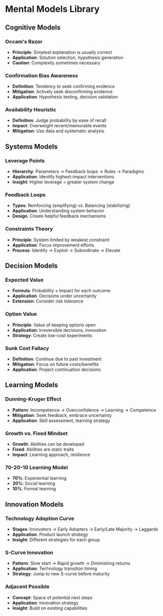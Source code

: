 # Mental Models Library

## Cognitive Models

### Occam's Razor
- **Principle**: Simplest explanation is usually correct
- **Application**: Solution selection, hypothesis generation
- **Caution**: Complexity sometimes necessary

### Confirmation Bias Awareness
- **Definition**: Tendency to seek confirming evidence
- **Mitigation**: Actively seek disconfirming evidence
- **Application**: Hypothesis testing, decision validation

### Availability Heuristic
- **Definition**: Judge probability by ease of recall
- **Impact**: Overweight recent/memorable events
- **Mitigation**: Use data and systematic analysis

## Systems Models

### Leverage Points
- **Hierarchy**: Parameters → Feedback loops → Rules → Paradigms
- **Application**: Identify highest-impact interventions
- **Insight**: Higher leverage = greater system change

### Feedback Loops
- **Types**: Reinforcing (amplifying) vs. Balancing (stabilizing)
- **Application**: Understanding system behavior
- **Design**: Create helpful feedback mechanisms

### Constraints Theory
- **Principle**: System limited by weakest constraint
- **Application**: Focus improvement efforts
- **Process**: Identify → Exploit → Subordinate → Elevate

## Decision Models

### Expected Value
- **Formula**: Probability × Impact for each outcome
- **Application**: Decisions under uncertainty
- **Extension**: Consider risk tolerance

### Option Value
- **Principle**: Value of keeping options open
- **Application**: Irreversible decisions, innovation
- **Strategy**: Create low-cost experiments

### Sunk Cost Fallacy
- **Definition**: Continue due to past investment
- **Mitigation**: Focus on future costs/benefits
- **Application**: Project continuation decisions

## Learning Models

### Dunning-Kruger Effect
- **Pattern**: Incompetence → Overconfidence → Learning → Competence
- **Mitigation**: Seek feedback, embrace uncertainty
- **Application**: Skill assessment, learning strategy

### Growth vs. Fixed Mindset
- **Growth**: Abilities can be developed
- **Fixed**: Abilities are static traits
- **Impact**: Learning approach, resilience

### 70-20-10 Learning Model
- **70%**: Experiential learning
- **20%**: Social learning
- **10%**: Formal learning

## Innovation Models

### Technology Adoption Curve
- **Stages**: Innovators → Early Adopters → Early/Late Majority → Laggards
- **Application**: Product launch strategy
- **Insight**: Different strategies for each group

### S-Curve Innovation
- **Pattern**: Slow start → Rapid growth → Diminishing returns
- **Application**: Technology transition timing
- **Strategy**: Jump to new S-curve before maturity

### Adjacent Possible
- **Concept**: Space of potential next steps
- **Application**: Innovation strategy
- **Insight**: Build on existing capabilities